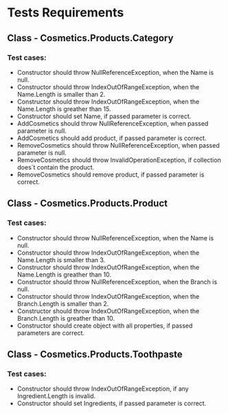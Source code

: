 # Tests Requirements

## Class - Cosmetics.Products.Category

### Test cases:

 - Constructor should throw NullReferenceException, when the Name is null.
 - Constructor should throw IndexOutOfRangeException, when the Name.Length is smaller than 2. 
 - Constructor should throw IndexOutOfRangeException, when the Name.Length is greather than 15.
 - Constructor should set Name, if passed parameter is correct.
 - AddCosmetics should throw NullReferenceException, when passed parameter is null.
 - AddCosmetics should add product, if passed parameter is correct.
 - RemoveCosmetics should throw NullReferenceException, when passed parameter is null.
 - RemoveCosmetics should throw InvalidOperationException, if collection does`t contain the product.
 - RemoveCosmetics should remove product, if passed parameter is correct.

 ## Class - Cosmetics.Products.Product

### Test cases:

 - Constructor should throw NullReferenceException, when the Name is null.
 - Constructor should throw IndexOutOfRangeException, when the Name.Length is smaller than 3. 
 - Constructor should throw IndexOutOfRangeException, when the Name.Length is greather than 10.
 - Constructor should throw NullReferenceException, when the Branch is null.
 - Constructor should throw IndexOutOfRangeException, when the Branch.Length is smaller than 2. 
 - Constructor should throw IndexOutOfRangeException, when the Branch.Length is greather than 10.
 - Constructor should create object with all properties, if passed parameters are correct.

  ## Class - Cosmetics.Products.Toothpaste

 ### Test cases:

  - Constructor should throw IndexOutOfRangeException, if any Ingredient.Length is invalid.
  - Constructor should set Ingredients, if passed parameter is correct.